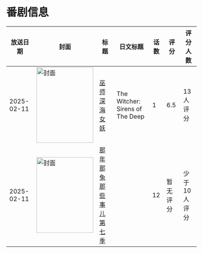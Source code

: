 # 番剧信息

|放送日期|封面|标题|日文标题|话数|评分|评分人数|
|---|---|---|---|---|---|---|
|2025-02-11|<img src="//lain.bgm.tv/pic/cover/c/0e/3a/464852_lJEje.jpg" alt="封面" style="width:150px;height:200px;object-fit:cover;">|[巫师 深海女妖](https://bangumi.tv/subject/464852)|The Witcher: Sirens of The Deep|1|6.5|13人评分|
|2025-02-11|<img src="//lain.bgm.tv/pic/cover/c/5d/38/531515_xU9SF.jpg" alt="封面" style="width:150px;height:200px;object-fit:cover;">|[那年那兔那些事儿 第七季](https://bangumi.tv/subject/531515)||12|暂无评分|少于10人评分|
